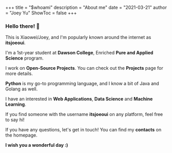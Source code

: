 +++
title = "$whoami"
description = "About me"
date = "2021-03-21"
author = "Joey Yu"
ShowToc = false
+++

### Hello there! 👋

This is Xiaowei/Joey, and I'm popularly known around the internet as **itsjoeoui**.

I'm a 1st-year student at **Dawson College**, Enriched **Pure and Applied Science** program.

I work on **Open-Source Projects**. You can check out the **Projects** page for more details.

**Python** is my go-to programming language, and I know a bit of Java and Golang as well.

I have an interested in **Web Applications**, **Data Science** and **Machine Learning**.

If you find someone with the username **itsjoeoui** on any platform, feel free to say hi!

If you have any questions, let's get in touch! You can find my **contacts** on the homepage.

**I wish you a wonderful day :)**
